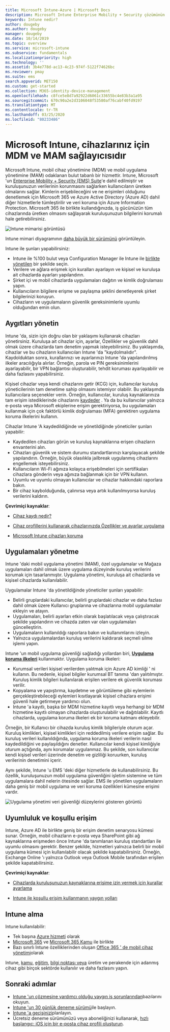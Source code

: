 ```yaml
---
title: Microsoft Intune-Azure | Microsoft Docs
description: Microsoft Intune Enterprise Mobility + Security çözümünün mobil cihaz yönetimi (MDM) ve mobil uygulama yönetimi (MAM) bileşeni ve şirket verilerini korumanıza nasıl yardımcı olduğu hakkında bilgi edinin.
keywords: Intune nedir?
author: dougeby
ms.author: dougeby
manager: dougeby
ms.date: 10/14/2019
ms.topic: overview
ms.service: microsoft-intune
ms.subservice: fundamentals
ms.localizationpriority: high
ms.technology: ''
ms.assetid: 3b4e778d-ac13-4c23-974f-5122f74626bc
ms.reviewer: pmay
ms.suite: ems
search.appverid: MET150
ms.custom: get-started
ms.collection: M365-identity-device-management
ms.openlocfilehash: c8fce5e8d7a92922d6061c33655bc4e83b3a1a95
ms.sourcegitcommit: 670c90a2e2d3106048f53580af76cabf40fd9197
ms.translationtype: MT
ms.contentlocale: tr-TR
ms.lasthandoff: 03/25/2020
ms.locfileid: "80233486"
---
```

# <a name="microsoft-intune-is-an-mdm-and-mam-provider-for-your-devices"></a>Microsoft Intune, cihazlarınız için MDM ve MAM sağlayıcısıdır

Microsoft Intune, mobil cihaz yönetimine (MDM) ve mobil uygulama yönetimine (MAM) odaklanan bulut tabanlı bir hizmettir. Intune, Microsoft 'un [Enterprise Mobility + Security (EMS) Suite](https://www.microsoft.com/microsoft-365/enterprise-mobility-security)'e dahil edilmiştir ve kuruluşunuzun verilerinin korunmasını sağlarken kullanıcıların üretken olmalarını sağlar. Kimlerin erişebileceğini ve ne erişimleri olduğunu denetlemek için Microsoft 365 ve Azure Active Directory (Azure AD) dahil diğer hizmetlerle tümleştirilir ve veri koruma için Azure Information Protection. Microsoft 365 ile birlikte kullandığınızda, iş gücünüzün tüm cihazlarında üretken olmasını sağlayarak kuruluşunuzun bilgilerini korumalı hale getirebilirsiniz.

![Intune mimarisi görüntüsü](./media/what-is-intune/intunearch_sm.png)

Intune mimari diyagramının [daha büyük bir sürümünü](./media/what-is-intune/intunearchitecture.svg) görüntüleyin.

Intune ile şunları yapabilirsiniz:

- Intune ile %100 bulut veya Configuration Manager ile Intune ile [birlikte yönetilen](https://docs.microsoft.com/configmgr/comanage/overview) bir şekilde seçin.
- Verilere ve ağlara erişmek için kuralları ayarlayın ve kişisel ve kuruluşa ait cihazlarda ayarları yapılandırın.
- Şirket içi ve mobil cihazlarda uygulamaları dağıtın ve kimlik doğrulaması yapın.
- Kullanıcıların bilgilere erişme ve paylaşma şeklini denetleyerek şirket bilgilerinizi koruyun.
- Cihazların ve uygulamaların güvenlik gereksinimlerle uyumlu olduğundan emin olun.

## <a name="manage-devices"></a>Aygıtları yönetin

Intune 'da, sizin için doğru olan bir yaklaşımı kullanarak cihazları yönetirsiniz. Kuruluşa ait cihazlar için, ayarlar, Özellikler ve güvenlik dahil olmak üzere cihazlarda tam denetim yapmak isteyebilirsiniz. Bu yaklaşımda, cihazlar ve bu cihazların kullanıcıları Intune 'da "kaydolmalıdır". Kaydolduktan sonra, kurallarınızı ve ayarlarınızı Intune 'da yapılandırılmış ilkeler aracılığıyla alırlar. Örneğin, parola ve PIN gereksinimlerini ayarlayabilir, bir VPN bağlantısı oluşturabilir, tehdit koruması ayarlayabilir ve daha fazlasını yapabilirsiniz.

Kişisel cihazlar veya kendi cihazlarını getir (KCG) için, kullanıcılar kuruluş yöneticilerinin tam denetime sahip olmasını istemiyor olabilir. Bu yaklaşımda kullanıcılara seçenekler verin. Örneğin, kullanıcılar, kuruluş kaynaklarınıza tam erişim istediklerinde cihazlarını [kaydeder](../enrollment/device-enrollment.md) . Ya da bu kullanıcılar yalnızca e-posta veya Microsoft ekiplerine erişim gerektiriyorsa, bu uygulamaları kullanmak için çok faktörlü kimlik doğrulaması (MFA) gerektiren uygulama koruma ilkelerini kullanın.

Cihazlar Intune 'A kaydedildiğinde ve yönetildiğinde yöneticiler şunları yapabilir:

- Kaydedilen cihazları görün ve kuruluş kaynaklarına erişen cihazların envanterini alın.
- Cihazları güvenlik ve sistem durumu standartlarınızı karşılayacak şekilde yapılandırın. Örneğin, büyük olasılıkla jailbreak uygulanmış cihazlarını engellemek isteyebilirsiniz.
- Kullanıcıların Wi-Fi ağınıza kolayca erişebilmeleri için sertifikaları cihazlara gönderin veya ağınıza bağlanmak için bir VPN kullanın.
- Uyumlu ve uyumlu olmayan kullanıcılar ve cihazlar hakkındaki raporlara bakın.
- Bir cihaz kaybolduğunda, çalınırsa veya artık kullanılmıyorsa kuruluş verilerini kaldırın.

**Çevrimiçi kaynaklar**:

- [Cihaz kaydı nedir?](../enrollment/device-enrollment.md)

- [Cihaz profillerini kullanarak cihazlarınızda Özellikler ve ayarlar uygulama](../configuration/device-profiles.md)

- [Microsoft Intune cihazları koruma](../protect/device-protect.md)

## <a name="manage-apps"></a>Uygulamaları yönetme

Intune 'daki mobil uygulama yönetimi (MAM), özel uygulamalar ve Mağaza uygulamaları dahil olmak üzere uygulama düzeyinde kuruluş verilerini korumak için tasarlanmıştır. Uygulama yönetimi, kuruluşa ait cihazlarda ve kişisel cihazlarda kullanılabilir.

Uygulamalar Intune 'da yönetildiğinde yöneticiler şunları yapabilir:

- Belirli gruplardaki kullanıcılar, belirli gruplardaki cihazlar ve daha fazlası dahil olmak üzere Kullanıcı gruplarına ve cihazlarına mobil uygulamalar ekleyin ve atayın.
- Uygulamaları, belirli ayarları etkin olarak başlatılacak veya çalıştıracak şekilde yapılandırın ve cihazda zaten var olan uygulamaları güncelleştirin.
- Uygulamaların kullanıldığı raporlara bakın ve kullanımlarını izleyin.
- Yalnızca uygulamalardan kuruluş verilerini kaldırarak seçmeli silme işlemi yapın.

Intune 'un mobil uygulama güvenliği sağladığı yollardan biri, **[Uygulama koruma ilkeleri](../apps/app-protection-policy.md)** kullanmaktır. Uygulama koruma ilkeleri:

- Kurumsal verileri kişisel verilerden yalıtmak için Azure AD kimliği ' ni kullanın. Bu nedenle, kişisel bilgiler kurumsal BT tanıma 'dan yalıtılmıştır. Kuruluş kimlik bilgileri kullanılarak erişilen verilere ek güvenlik koruması verilir.
- Kopyalama ve yapıştırma, kaydetme ve görüntüleme gibi eylemlerin gerçekleştirebileceği eylemleri kısıtlayarak kişisel cihazlara erişimi güvenli hale getirmeye yardımcı olun.
- Intune 'a kayıtlı, başka bir MDM hizmetine kayıtlı veya herhangi bir MDM hizmetine kayıtlı olmayan cihazlarda oluşturulabilir ve dağıtılabilir. Kayıtlı cihazlarda, uygulama koruma ilkeleri ek bir koruma katmanı ekleyebilir.

Örneğin, bir Kullanıcı bir cihazda kuruluş kimlik bilgileriyle oturum açar. Kuruluş kimlikleri, kişisel kimlikleri için reddedilmiş verilere erişim sağlar. Bu kuruluş verileri kullanıldığında, uygulama koruma ilkeleri verilerin nasıl kaydedildiğini ve paylaşıldığını denetler. Kullanıcılar kendi kişisel kimliğiyle oturum açtığında, aynı korumalar uygulanmaz. Bu şekilde, son kullanıcılar kendi kişisel verileri üzerinde denetim ve gizliliği koruurken, kuruluş verilerinin denetimini içerir.

Aynı şekilde, Intune 'u EMS 'deki diğer hizmetlerle de kullanabilirsiniz. Bu özellik, kuruluşunuzun mobil uygulama güvenliğini işletim sistemine ve tüm uygulamalara dahil nelerin ötesinde sağlar. EMS ile yönetilen uygulamaların daha geniş bir mobil uygulama ve veri koruma özellikleri kümesine erişimi vardır.

![Uygulama yönetimi veri güvenliği düzeylerini gösteren görüntü](./media/what-is-intune/managing-mobile-apps.png)

## <a name="compliance-and-conditional-access"></a>Uyumluluk ve koşullu erişim

Intune, Azure AD ile birlikte geniş bir erişim denetim senaryosu kümesi sunar. Örneğin, mobil cihazların e-posta veya SharePoint gibi ağ kaynaklarına erişmeden önce Intune 'da tanımlanan kuruluş standartları ile uyumlu olmasını gerektir. Benzer şekilde, hizmetleri yalnızca belirli bir mobil uygulama kümesi için kullanılabilir olacak şekilde kapatabilirsiniz. Örneğin, Exchange Online 'ı yalnızca Outlook veya Outlook Mobile tarafından erişilen şekilde kapatabilirsiniz.

**Çevrimiçi kaynaklar**:

- [Cihazlarda kuruluşunuzun kaynaklarına erişime izin vermek için kurallar ayarlama](../protect/device-compliance-get-started.md)

- [Intune ile koşullu erişim kullanmanın yaygın yolları](../protect/conditional-access-intune-common-ways-use.md)

## <a name="how-to-get-intune"></a>Intune alma

Intune kullanılabilir:

- Tek başına [Azure hizmeti](https://go.microsoft.com/fwlink/?linkid=2090973) olarak
- [Microsoft 365](https://www.microsoft.com/microsoft-365/enterprise-mobility-security/microsoft-intune) ve [Microsoft 365 Kamu](https://www.microsoft.com/microsoft-365/government) ile birlikte
- Bazı sınırlı Intune özelliklerinden oluşan [Office 365 ' de mobil cihaz yönetimi](https://support.office.com/article/Set-up-Mobile-Device-Management-MDM-in-Office-365-dd892318-bc44-4eb1-af00-9db5430be3cd)olarak

Intune, [kamu](https://docs.microsoft.com/enterprise-mobility-security/solutions/ems-govt-service-description), [eğitim](https://www.microsoft.com/en-us/education/intune), [bilgi noktası veya](../configuration/kiosk-settings.md) üretim ve perakende için adanmış cihaz gibi birçok sektörde kullanılır ve daha fazlasını yapın.

## <a name="next-steps"></a>Sonraki adımlar

- [Intune 'un çözmesine yardımcı olduğu yaygın iş sorunlarından](common-scenarios.md)bazılarını okuyun.
- [Intune 'un 30 günlük deneme sürümü](free-trial-sign-up.md)ile başlayın.
- [Intune 'a geçişinizi](migration-guide.md)planlayın.
- Ücretsiz deneme sürümünüzü veya aboneliğinizi kullanarak, [hızlı başlangıç: iOS için bir e-posta cihaz profili oluşturun](../configuration/quickstart-email-profile.md).

